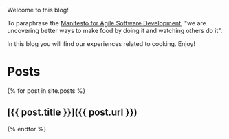 Welcome to this blog!

To paraphrase the [Manifesto for Agile Software Development](http://agilemanifesto.org/), "we are uncovering better ways to make food by doing it and watching others do it".

In this blog you will find our experiences related to cooking. Enjoy!

# Posts

{% for post in site.posts %}
## [{{ post.title }}]({{ post.url }})
{% endfor %}
